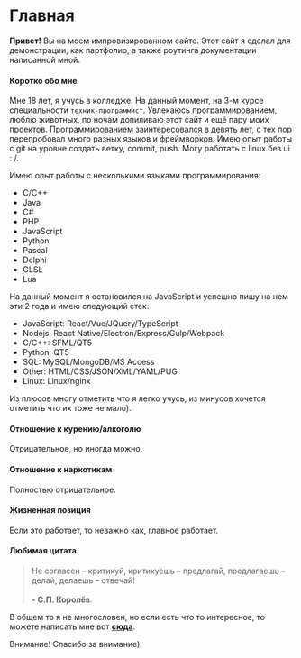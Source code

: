 # Главная
**Привет!** Вы на моем импровизированном сайте. Этот сайт я сделал для демонстрации, как партфолио, а также роутинга документации написанной мной.

#### Коротко обо мне
Мне 18 лет, я учусь в колледже. На данный момент, на 3-м курсе специальности `техник-программист`. Увлекаюсь программированием, люблю животных, по ночам допиливаю этот сайт и ещё пару моих проектов. Программированием заинтересовался в девять лет, с тех пор перепробовал много разных языков и фреймворков. Имею опыт работы с git на уровне создать ветку, commit, push. Могу работать с linux без ui : /. 

Имею опыт работы с несколькими языками программирования:
* C/C++
* Java
* C#
* PHP
* JavaScript
* Python
* Pascal
* Delphi
* GLSL
* Lua

На данный момент я остановился на JavaScript и успешно пишу на нем эти 2 года и имею следующий стек:
* JavaScript: React/Vue/JQuery/TypeScript
* Nodejs: React Native/Electron/Express/Gulp/Webpack
* C/C++: SFML/QT5
* Python: QT5
* SQL: MySQL/MongoDB/MS Access
* Other: HTML/CSS/JSON/XML/YAML/PUG
* Linux: Linux/nginx

Из плюсов многу отметить что я легко учусь, из минусов хочется отметить что их тоже не мало).

#### Отношение к курению/алкоголю
Отрицательное, но иногда можно.

#### Отношение к наркотикам
Полностью отрицательное.

#### Жизненная позиция
Если это работает, то неважно как, главное работает.

#### Любимая цитата
> Не согласен – критикуй, критикуешь – предлагай, предлагаешь – делай, делаешь – отвечай! <br><br> **- С.П. Королёв**.

В общем то я не многословен, но если есть что то интересное, то можете написать мне вот [**сюда**](mailto:astecom@mailru).

Внимание! Спасибо за внимание)